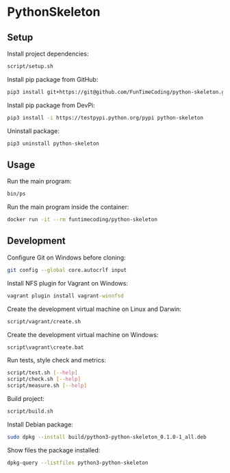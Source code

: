 # PythonSkeleton

## Setup

Install project dependencies:

```sh
script/setup.sh
```

Install pip package from GitHub:

```sh
pip3 install git+https://git@github.com/FunTimeCoding/python-skeleton.git#egg=python-skeleton
```

Install pip package from DevPi:

```sh
pip3 install -i https://testpypi.python.org/pypi python-skeleton
```

Uninstall package:

```sh
pip3 uninstall python-skeleton
```


## Usage

Run the main program:

```sh
bin/ps
```

Run the main program inside the container:

```sh
docker run -it --rm funtimecoding/python-skeleton
```


## Development

Configure Git on Windows before cloning:

```sh
git config --global core.autocrlf input
```

Install NFS plugin for Vagrant on Windows:

```bat
vagrant plugin install vagrant-winnfsd
```

Create the development virtual machine on Linux and Darwin:

```sh
script/vagrant/create.sh
```

Create the development virtual machine on Windows:

```bat
script\vagrant\create.bat
```

Run tests, style check and metrics:

```sh
script/test.sh [--help]
script/check.sh [--help]
script/measure.sh [--help]
```

Build project:

```sh
script/build.sh
```

Install Debian package:

```sh
sudo dpkg --install build/python3-python-skeleton_0.1.0-1_all.deb
```

Show files the package installed:

```sh
dpkg-query --listfiles python3-python-skeleton
```
